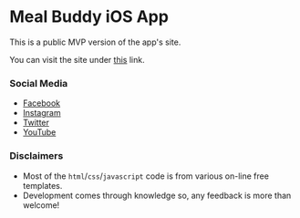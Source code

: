 # Meal Buddy iOS App

This is a public MVP version of the app's site.

You can visit the site under [this](https://dkoutsaidis.github.io/meal-buddy-site/) link.

### Social Media
- [Facebook](https://www.facebook.com/mealbuddyapp)
- [Instagram](https://www.instagram.com/meal.buddy.app)
- [Twitter](https://twitter.com/meal_buddy_app)
- [YouTube](https://www.youtube.com/channel/UChpoFZ0EaMv0FK0idjR_22g)

### Disclaimers
- Most of the `html`/`css`/`javascript` code is from various on-line free templates.
- Development comes through knowledge so, any feedback is more than welcome!
